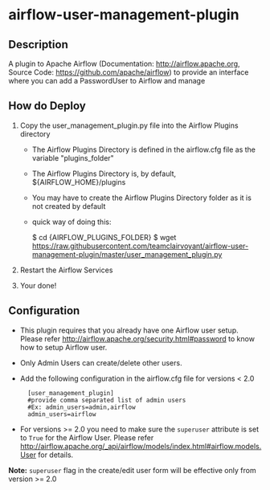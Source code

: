 # airflow-user-management-plugin

## Description

A plugin to Apache Airflow (Documentation: http://airflow.apache.org, Source Code: https://github.com/apache/airflow) to provide an interface where you can add a PasswordUser to Airflow and manage

## How do Deploy

1. Copy the user_management_plugin.py file into the Airflow Plugins directory

    * The Airflow Plugins Directory is defined in the airflow.cfg file as the variable "plugins_folder"
    
    * The Airflow Plugins Directory is, by default, ${AIRFLOW_HOME}/plugins
    
    * You may have to create the Airflow Plugins Directory folder as it is not created by default
    
    * quick way of doing this:
    
        $ cd {AIRFLOW_PLUGINS_FOLDER}
        $ wget https://raw.githubusercontent.com/teamclairvoyant/airflow-user-management-plugin/master/user_management_plugin.py
 
2. Restart the Airflow Services

3. Your done!

## Configuration
* This plugin requires that you already have one Airflow user setup.  Please refer http://airflow.apache.org/security.html#password to know how to setup Airflow user.
* Only Admin Users can create/delete other users.

* Add the following configuration in the airflow.cfg file for versions < 2.0

        [user_management_plugin]
        #provide comma separated list of admin users
        #Ex: admin_users=admin,airflow
        admin_users=airflow
        
* For versions >= 2.0 you need to make sure the `superuser` attribute is set to `True` for the Airflow User. Please refer http://airflow.apache.org/_api/airflow/models/index.html#airflow.models.User for details.

**Note:** `superuser` flag in the create/edit user form will be effective only from version >= 2.0 
